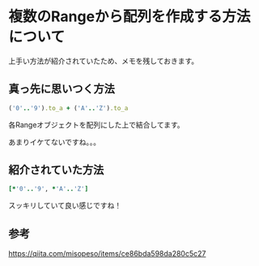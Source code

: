 # 複数のRangeから配列を作成する方法について

上手い方法が紹介されていたため、メモを残しておきます。

## 真っ先に思いつく方法

```ruby
('0'..'9').to_a + ('A'..'Z').to_a
```

各Rangeオブジェクトを配列にした上で結合してます。

あまりイケてないですね。。。

## 紹介されていた方法

```ruby
[*'0'..'9', *'A'..'Z']
```

スッキリしていて良い感じですね！

## 参考

https://qiita.com/misopeso/items/ce86bda598da280c5c27

